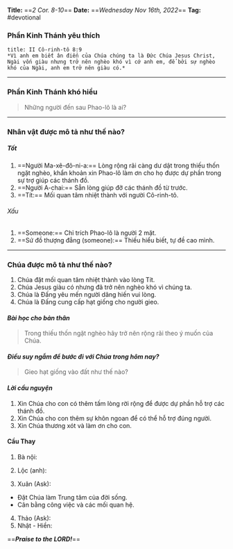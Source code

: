 **Title:** ==*2 Cor. 8-10*==
**Date:** ==*Wednesday Nov 16th, 2022*==
**Tag:** #devotional

### **Phần Kinh Thánh yêu thích**
```ad-bible
title: II Cô-rinh-tô 8:9
*Vì anh em biết ân điển của Chúa chúng ta là Đức Chúa Jesus Christ, Ngài vốn giàu nhưng trở nên nghèo khó vì cớ anh em, để bởi sự nghèo khó của Ngài, anh em trở nên giàu có.*
```
----
### **Phần Kinh Thánh khó hiểu**
> Những người đến sau Phao-lô là ai?
----
### **Nhân vật được mô tả như thế nào?**
##### Tốt
1. ==Người Ma-xê-đô-ni-a:== Lòng rộng rãi càng dư dật trong thiếu thốn ngặt nghèo, khẩn khoản xin Phao-lô làm ơn cho họ được dự phần trong sự trợ giúp các thánh đồ.
2. ==Người A-chai:== Sẵn lòng giúp đỡ các thánh đồ từ trước. 
3. ==Tít:== Mối quan tâm nhiệt thành với người Cô-rinh-tô.
###### Xấu
1. ==Someone:== Chỉ trích Phao-lô là người 2 mặt.
2. ==Sứ đồ thượng đẳng (someone):== Thiếu hiểu biết, tự đề cao mình.
----
### **Chúa được mô tả như thế nào?**
1. Chúa đặt mối quan tâm nhiệt thành vào lòng Tít.
2. Chúa Jesus giàu có nhưng đã trở nên nghèo khó vì chúng ta.
3. Chúa là Đấng yêu mến người dâng hiến vui lòng.
4. Chúa là Đấng cung cấp hạt giống cho người gieo.
#### *Bài học cho bản thân*
> Trong thiếu thốn ngặt nghèo hãy trở nên rộng rãi theo ý muốn của Chúa.
#### *Điều suy ngẫm để bước đi với Chúa trong hôm nay?*
> Gieo hạt giống vào đất như thế nào?
#### *Lời cầu nguyện*
1. Xin Chúa cho con có thêm tấm lòng rời rộng để được dự phần hỗ trợ các thánh đồ.
2. Xin Chúa cho con thêm sự khôn ngoan để có thể hỗ trợ đúng người.
3. Xin Chúa thương xót và làm ơn cho con.

#### Cầu Thay
1. Bà nội:

2. Lộc (anh):

3. Xuân (Ask):
- Đặt Chúa làm Trung tâm của đời sống.
- Cân bằng công việc và các mối quan hệ.
4. Thảo (Ask):
5. Nhật - Hiền:


==***Praise to the LORD!***==
